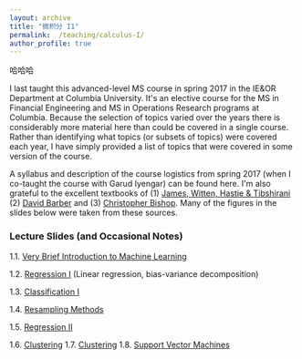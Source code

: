 ```yaml
---
layout: archive
title: "微积分 I1"
permalink:  /teaching/calculus-I/
author_profile: true
---
```

哈哈哈

I last taught this advanced-level MS course in spring 2017 in the IE&OR Department at Columbia University.
It's an elective course for the MS in Financial Engineering and MS in Operations Research programs at Columbia.
Because the selection of topics varied over the years there is considerably more material here than could be
covered in a single course. Rather than identifying what topics (or subsets of topics) were covered each year,
I have simply provided a list of topics that were covered in some version of the course.
<!---
I have also provided
some additional slides / topics that never made it into the course but that I nonetheless used / developed at
some point for other purposes. If a link isn’t provided then that simply means I do not wish to post the slides
(probably because I am in the ``process'' of editing them – a process that could take a very long time indeed).
I will not be posting solutions to the assignments or code / software so please don’t send me an email asking
me to do so!  Finally, please note that I do not have time to answer emails asking me to clarify or explain
issues arising in these notes and assignments.
--->
A syllabus and description of the course logistics from spring 2017 (when I co-taught the course with Garud
Iyengar) can be found here.  I'm also grateful to the excellent textbooks of (1) [James, Witten, Hastie &
Tibshirani](http://www.statlearning.com/) (2) [David Barber](http://web4.cs.ucl.ac.uk/staff/D.Barber/pmwiki/pmwiki.php?n=Brml.HomePage) and (3) [Christopher Bishop](https://www.microsoft.com/en-us/research/people/cmbishop/). Many of the figures in the slides below were taken from these sources.

### Lecture Slides (and Occasional Notes)

1.1. [Very Brief Introduction to Machine Learning](https://martin-haugh.github.io/files/Calculus_CN/wjf_1_1.pdf)

1.2. [Regression I](https://martin-haugh.github.io/files/Calculus_CN/wjf_1_2.pdf) (Linear regression, bias-variance decomposition)

1.3. [Classification I](https://martin-haugh.github.io/files/Calculus_CN/wjf_1_3.pdf)

1.4. [Resampling Methods](https://martin-haugh.github.io/files/wjf_1_4.pdf)

1.5. [Regression II](https://martin-haugh.github.io/files/wjf_1_5.pdf)

1.6. [Clustering](https://martin-haugh.github.io/files/Calculus_CN/wjf_1_6.pdf)
1.7. [Clustering](https://martin-haugh.github.io/files/Calculus_CN/wjf_1_7.pdf)
1.8. [Support Vector Machines](https://martin-haugh.github.io/files/wjf_1_8.pdf)  
